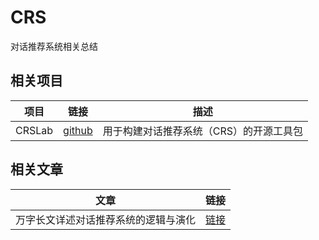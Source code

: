 # CRS
 对话推荐系统相关总结

## 相关项目

|项目|链接|描述|
|--|--|--|
|CRSLab|[github](https://github.com/RUCAIBox/CRSLab)|用于构建对话推荐系统（CRS）的开源工具包|

## 相关文章

|文章|链接|
|--|--|
|万字长文详述对话推荐系统的逻辑与演化|[链接](https://mp.weixin.qq.com/s/I_T6-F-EhS0O27A8_x3fdg)|
